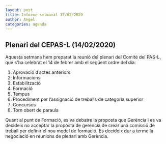 ```yaml
---
layout: post
title: Informe setmanal 17/02/2020
author: Angel
categories: agenda
---
```


## Plenari del CEPAS-L (14/02/2020)

Aquesta setmana hem preparat la reunió del plenari del
Comitè del PAS-L, que s'ha celebrat el 14 de febrer amb
el següent ordre del dia:

1. Aprovació d’actes anteriors
1. Informacions
1. Estabilització
1. Formació
1. Tempus
1. Procediment per l’assignació de treballs de categoria superior
1. Concursos
1. Torn obert de paraula

Quant al punt de Formació, es va debatre la proposta
que Gerència i es va decideix no acceptar la proposta de gerència
de crear una comissió de treball per definir el nou model de formació.
Es decideix dur a terme la negociació en reunions de plenari amb Gerència.
